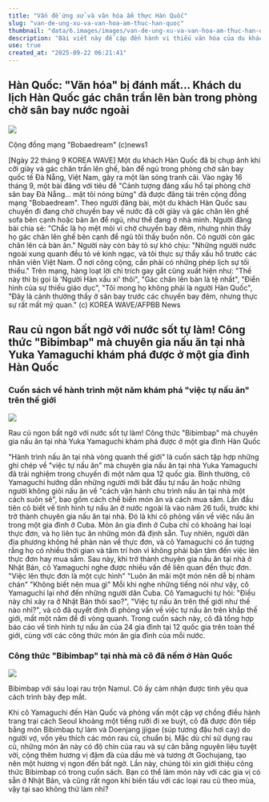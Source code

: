 ```yaml
---
title: "Vấn đề ứng xử và văn hóa ẩm thực Hàn Quốc"
slug: "van-de-ung-xu-va-van-hoa-am-thuc-han-quoc"
thumbnail: "data/6.images/images/van-de-ung-xu-va-van-hoa-am-thuc-han-quoc.webp"
description: "Bài viết này đề cập đến hành vi thiếu văn hóa của du khách Hàn Quốc tại sân bay Đà Nẵng, Việt Nam, cùng với một công thức món Bibimbap truyền thống từ một gia đình Hàn Quốc."
use: true
created_at: "2025-09-22 06:21:41"
---
```


## Hàn Quốc: "Văn hóa" bị đánh mất… Khách du lịch Hàn Quốc gác chân trần lên bàn trong phòng chờ sân bay nước ngoài

![](/images/20250922-03599346-clc_korea-000-1-view.webp)

Cộng đồng mạng "Bobaedream" (c)news1

[Ngày 22 tháng 9 KOREA WAVE] Một du khách Hàn Quốc đã bị chụp ảnh khi cởi giày và gác chân trần lên ghế, bàn để ngủ trong phòng chờ sân bay quốc tế Đà Nẵng, Việt Nam, gây ra một làn sóng tranh cãi.
Vào ngày 16 tháng 9, một bài đăng với tiêu đề "Cảnh tượng đáng xấu hổ tại phòng chờ sân bay Đà Nẵng… mặt tôi nóng bừng" đã được đăng tải trên cộng đồng mạng "Bobaedream".
Theo người đăng bài, một du khách Hàn Quốc sau chuyến đi đang chờ chuyến bay về nước đã cởi giày và gác chân lên ghế sofa bên cạnh hoặc bàn ăn để ngủ, như thể đang ở nhà mình.
Người đăng bài chia sẻ: "Chắc là họ mệt mỏi vì chờ chuyến bay đêm, nhưng nhìn thấy họ gác chân lên ghế bên cạnh để ngủ tôi thấy buồn nôn. Có người còn gác chân lên cả bàn ăn." Người này còn bày tỏ sự khó chịu: "Những người nước ngoài xung quanh đều tỏ vẻ kinh ngạc, và tôi thực sự thấy xấu hổ trước các nhân viên Việt Nam. Ở nơi công cộng, cần phải có những phép lịch sự tối thiểu."
Trên mạng, hàng loạt lời chỉ trích gay gắt cũng xuất hiện như: "Thế này thì bị gọi là 'Người Hàn xấu xí' thôi", "Gác chân lên bàn là tệ nhất", "Điển hình của sự thiếu giáo dục", "Tôi mong họ không phải là người Hàn Quốc", "Đây là cảnh thường thấy ở sân bay trước các chuyến bay đêm, nhưng thực sự rất mất mỹ quan."
(c) KOREA WAVE/AFPBB News

## Rau củ ngon bất ngờ với nước sốt tự làm! Công thức "Bibimbap" mà chuyên gia nấu ăn tại nhà Yuka Yamaguchi khám phá được ở một gia đình Hàn Quốc

### Cuốn sách về hành trình một năm khám phá "việc tự nấu ăn" trên thế giới

![](/images/20250921-00010000-cookpadn-000-1-view.webp)

Rau củ ngon bất ngờ với nước sốt tự làm! Công thức "Bibimbap" mà chuyên gia nấu ăn tại nhà Yuka Yamaguchi khám phá được ở một gia đình Hàn Quốc

"Hành trình nấu ăn tại nhà vòng quanh thế giới" là cuốn sách tập hợp những ghi chép về "việc tự nấu ăn" mà chuyên gia nấu ăn tại nhà Yuka Yamaguchi đã trải nghiệm trong chuyến đi một năm qua 12 quốc gia.
Bình thường, cô Yamaguchi hướng dẫn những người mới bắt đầu tự nấu ăn hoặc những người không giỏi nấu ăn về "cách vận hành chu trình nấu ăn tại nhà một cách suôn sẻ", bao gồm cách chế biến món ăn và cách mua sắm.
Lần đầu tiên cô biết về tình hình tự nấu ăn ở nước ngoài là vào năm 26 tuổi, trước khi trở thành chuyên gia nấu ăn tại nhà. Đó là khi cô phỏng vấn về việc nấu ăn trong một gia đình ở Cuba.
Món ăn gia đình ở Cuba chỉ có khoảng hai loại thực đơn, và họ liên tục ăn những món đã định sẵn.
Tuy nhiên, người dân địa phương không hề phàn nàn về thực đơn, và cô Yamaguchi có ấn tượng rằng họ có nhiều thời gian và tâm trí hơn vì không phải bận tâm đến việc lên thực đơn hay mua sắm.
Sau này, khi trở thành chuyên gia nấu ăn tại nhà ở Nhật Bản, cô Yamaguchi nghe được nhiều vấn đề liên quan đến thực đơn.
"Việc lên thực đơn là một cực hình"
"Luôn ăn mãi một món nên dễ bị nhàm chán"
"Không biết nên mua gì"
Mỗi khi nghe những tiếng nói như vậy, cô Yamaguchi lại nhớ đến những người dân Cuba.
Cô Yamaguchi tự hỏi: "Điều này chỉ xảy ra ở Nhật Bản thôi sao?", "Việc tự nấu ăn trên thế giới như thế nào nhỉ?", và cô đã quyết định đi phỏng vấn về việc tự nấu ăn trên khắp thế giới, mất một năm để đi vòng quanh.
Trong cuốn sách này, cô đã tổng hợp báo cáo về tình hình tự nấu ăn của 24 gia đình tại 12 quốc gia trên toàn thế giới, cùng với các công thức món ăn gia đình của mỗi nước.

### Công thức "Bibimbap" tại nhà mà cô đã nếm ở Hàn Quốc

![](/images/20250921-00010000-cookpadn-001-1-view.webp)

Bibimbap với sáu loại rau trộn Namul. Cô ấy cảm nhận được tình yêu qua cách trình bày đẹp mắt.

Khi cô Yamaguchi đến Hàn Quốc và phỏng vấn một cặp vợ chồng điều hành trang trại cách Seoul khoảng một tiếng rưỡi đi xe buýt, cô đã được đón tiếp bằng món Bibimbap tự làm và Doenjang jjigae (súp tương đậu hơi cay) do người vợ, vốn yêu thích các món rau củ, chuẩn bị.
Mặc dù chỉ sử dụng rau củ, những món ăn này có độ chín của rau và sự cân bằng nguyên liệu tuyệt vời, cộng thêm hương vị đậm đà của dầu mè và tương ớt Gochujang, tạo nên một hương vị ngon đến bất ngờ.
Lần này, chúng tôi xin giới thiệu công thức Bibimbap có trong cuốn sách. Bạn có thể làm món này với các gia vị có sẵn ở Nhật Bản, và cũng rất ngon khi biến tấu với các loại rau củ theo mùa, vậy tại sao không thử làm nhỉ?